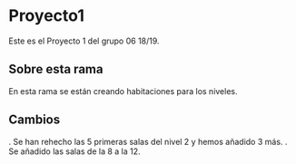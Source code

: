 # Proyecto1
Este es el Proyecto 1 del grupo 06 18/19.

## Sobre esta rama

En esta rama se están creando habitaciones para los niveles.

## Cambios

. Se han rehecho las 5 primeras salas del nivel 2 y hemos añadido 3 más.
. Se añadido las salas de la 8 a la 12.


